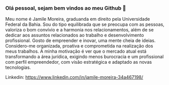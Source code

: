 ### Olá pessoal, sejam bem vindos ao meu Github 👋

Meu nome é Jamile Moreira,  graduanda em direito pela Universidade Federal da Bahia. Sou do tipo equilibrada que se preocupa com as pessoas, 
valoriza o bom convívio e a harmonia nos relacionamentos, além de se dedicar aos assuntos relacionados ao trabalho e desenvolvimento profissional. 
Gosto de empreender e inovar, uma mente cheia de ideias. Considero-me organizada, proativa e comprometida na realização dos meus trabalhos. 
A minha motivação é ver que o mercado atual está transformando a área jurídica, exigindo menos burocracia e um profissional com perfil empreendedor, 
com visão estratégica e adaptado as novas tecnologias. 

Linkedin: https://www.linkedin.com/in/jamile-moreira-34a467198/ 


<!--
**jamilempc20/Jamilempc20** is a ✨ _special_ ✨ repository because its `README.md` (this file) appears on your GitHub profile.

Here are some ideas to get you started:

- 🔭 I’m currently working on ...
- 🌱 I’m currently learning ...
- 👯 I’m looking to collaborate on ...
- 🤔 I’m looking for help with ...
- 💬 Ask me about ...
- 📫 How to reach me: ...
- 😄 Pronouns: ...
- ⚡ Fun fact: ...
-->

